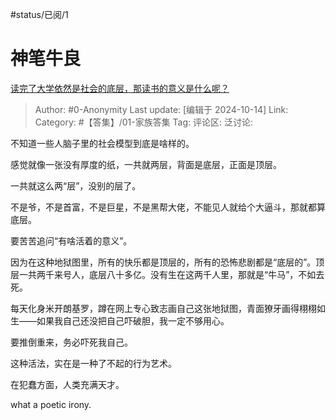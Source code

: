 #status/已阅/1

# 神笔牛良

[读完了大学依然是社会的底层，那读书的意义是什么呢？](https://www.zhihu.com/question/657847327/answer/5493772003)

> Author: #0-Anonymity
> Last update: [编辑于 2024-10-14]
> Link:
> Category: #【答集】/01-家族答集
> Tag:
> 评论区:
> 泛讨论:

不知道一些人脑子里的社会模型到底是啥样的。

感觉就像一张没有厚度的纸，一共就两层，背面是底层，正面是顶层。

一共就这么两“层”，没别的层了。

不是爷，不是首富，不是巨星，不是黑帮大佬，不能见人就给个大逼斗，那就都算底层。

要苦苦追问“有啥活着的意义”。

因为在这种地狱图里，所有的快乐都是顶层的，所有的恐怖悲剧都是“底层的”。顶层一共两千来号人，底层八十多亿。没有生在这两千人里，那就是“牛马”，不如去死。

每天化身米开朗基罗，蹲在网上专心致志画自己这张地狱图，青面獠牙画得栩栩如生——如果我自己还没把自己吓破胆，我一定不够用心。

要推倒重来，务必吓死我自己。

这种活法，实在是一种了不起的行为艺术。

在犯蠢方面，人类充满天才。

what a poetic irony.
